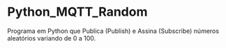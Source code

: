 # Python_MQTT_Random
Programa em Python que Publica (Publish) e Assina (Subscribe) números aleatórios variando de 0 a 100.
